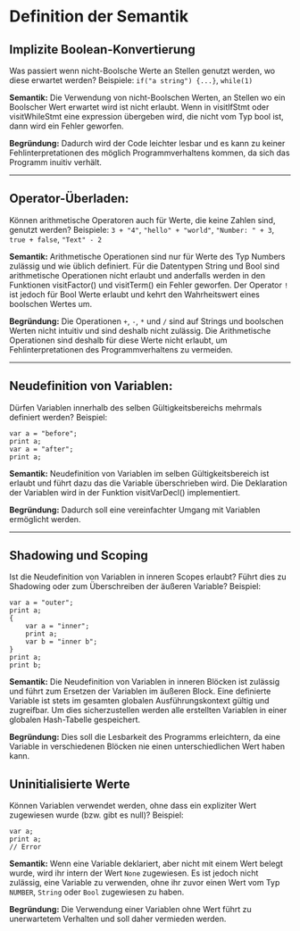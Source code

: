 # Definition der Semantik

## Implizite Boolean-Konvertierung
Was passiert wenn nicht-Boolsche Werte an Stellen genutzt werden, wo diese erwartet werden?
Beispiele: ```if("a string") {...}```, ```while(1)```

**Semantik:**
Die Verwendung von nicht-Boolschen Werten, an Stellen wo ein Boolscher Wert erwartet wird ist nicht erlaubt.
Wenn in visitIfStmt oder visitWhileStmt eine expression übergeben wird, die nicht vom Typ bool ist, dann wird ein Fehler geworfen.

**Begründung:**
Dadurch wird der Code leichter lesbar und es kann zu keiner Fehlinterpretationen des möglich Programmverhaltens kommen, da sich das Programm inuitiv verhält.

---

## Operator-Überladen:
Können arithmetische Operatoren auch für Werte, die keine Zahlen sind, genutzt werden?
Beispiele: ```3 + "4"```, ```"hello" + "world"```, ```"Number: " + 3```, ```true + false```, ```"Text" - 2```

**Semantik:**
Arithmetische Operationen sind nur für Werte des Typ Numbers zulässig und wie üblich definiert.
Für die Datentypen String und Bool sind arithmetische Operationen nicht erlaubt und anderfalls werden in den Funktionen visitFactor() und visitTerm() ein Fehler geworfen.
Der Operator ```!``` ist jedoch für Bool Werte erlaubt und kehrt den Wahrheitswert eines boolschen Wertes um.

**Begründung:**
Die Operationen ```+```, ```-```, ```*``` und ```/``` sind auf Strings und boolschen Werten nicht intuitiv und sind deshalb nicht zulässig.
Die Arithmetische Operationen sind deshalb für diese Werte nicht erlaubt, um Fehlinterpretationen des Programmverhaltens zu vermeiden.

---

## Neudefinition von Variablen:
Dürfen Variablen innerhalb des selben Gültigkeitsbereichs mehrmals definiert werden?
Beispiel: 
```
var a = "before"; 
print a; 
var a = "after"; 
print a;
```

**Semantik:**
Neudefinition von Variablen im selben Gültigkeitsbereich ist erlaubt und führt dazu das die Variable überschrieben wird. Die Deklaration der Variablen wird in der Funktion visitVarDecl() implementiert.

**Begründung:**
Dadurch soll eine vereinfachter Umgang mit Variablen ermöglicht werden.

---

## Shadowing und Scoping
Ist die Neudefinition von Variablen in inneren Scopes erlaubt? Führt dies zu Shadowing oder zum Überschreiben der äußeren Variable?
Beispiel: 
```
var a = "outer"; 
print a; 
{ 
    var a = "inner"; 
    print a; 
    var b = "inner b"; 
} 
print a; 
print b;
```

**Semantik:**
Die Neudefinition von Variablen in inneren Blöcken ist zulässig und führt zum Ersetzen der Variablen im äußeren Block. Eine definierte Variable ist stets im gesamten globalen Ausführungskontext gültig und zugreifbar. Um dies sicherzustellen werden alle erstellten Variablen in einer globalen Hash-Tabelle gespeichert.

**Begründung:**
Dies soll die Lesbarkeit des Programms erleichtern, da eine Variable in verschiedenen Blöcken nie einen unterschiedlichen Wert haben kann.

## Uninitialisierte Werte
Können Variablen verwendet werden, ohne dass ein expliziter Wert zugewiesen wurde (bzw. gibt es null)?
Beispiel: 
```
var a; 
print a; 
// Error
```

**Semantik:**
Wenn eine Variable deklariert, aber nicht mit einem Wert belegt wurde, wird ihr intern der Wert ```None``` zugewiesen. Es ist jedoch nicht zulässig, eine Variable zu verwenden, ohne ihr zuvor einen Wert vom Typ ```NUMBER```, ```String``` oder ```Bool``` zugewiesen zu haben.

**Begründung:**
Die Verwendung einer Variablen ohne Wert führt zu unerwartetem Verhalten und soll daher vermieden werden.